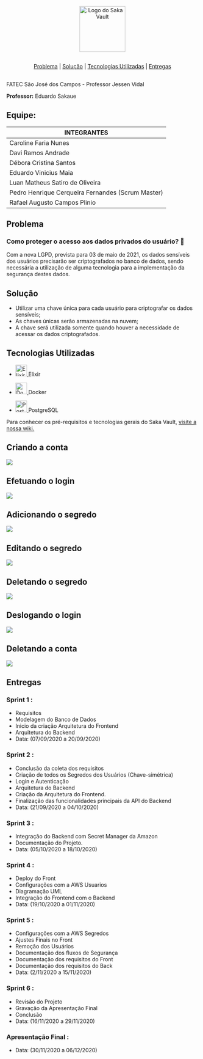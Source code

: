 <p align="center">
  <img src="https://user-images.githubusercontent.com/45819790/95216216-30e37a00-07c8-11eb-8e66-08c43c80747e.png" alt="Logo do Saka Vault" height="120px" style=max-width:100%>
</p>
  
  ##
<p align="center">
  <a href="#problema">Problema</a> |
  <a href="#solução">Solução</a> |
  <a href="#tecnologias-utilizadas">Tecnologias Utilizadas</a> |
  <a href="#entregas">Entregas</a>
</p>

##
FATEC São José dos Campos - Professor Jessen Vidal

**Professor:** Eduardo Sakaue

## Equipe: 

| **INTEGRANTES**         									|
|---------------------------------------------------|          
| Caroline Faria Nunes                    | 
| Davi Ramos Andrade								|
| Débora Cristina Santos                 |
| Eduardo Vinicius Maia								|
| Luan Matheus Satiro de Oliveira					|
| Pedro Henrique Cerqueira Fernandes (Scrum Master)	|
| Rafael Augusto Campos Plinio						|

## Problema
### Como proteger o acesso aos dados privados do usuário? :closed_lock_with_key:
Com a nova LGPD, prevista para 03 de maio de 2021, os dados sensíveis dos usuários precisarão ser criptografados no banco de dados, sendo necessária a utilização de alguma tecnologia para a implementação da segurança destes dados.
## Solução
* Utilizar uma chave única para cada usuário para criptografar os dados sensíveis;
* As chaves únicas serão armazenadas na nuvem;
* A chave será utilizada somente quando houver a necessidade de acessar os dados criptografados.

## Tecnologias Utilizadas
* <p>
  <a href="https://elixir-lang.org">
  <img alt="Elixir" src="https://user-images.githubusercontent.com/45819790/95101838-067eb780-0709-11eb-91c8-5ffde324230a.png" height="30px" style="max-width:100%;"> </a> Elixir                                                                                                                                           
</p>

* <p>
  <a href="https://www.docker.com">
  <img alt="Docker" src="https://user-images.githubusercontent.com/45819790/95104220-f7e5cf80-070b-11eb-8cca-4b97334d668f.png" height="30px" style="max-width:100%;"> </a> Docker                                                                                                                                           
</p>

* <p>
  <a href="https://www.postgresql.org">
  <img alt="PostgreSQL" src="https://user-images.githubusercontent.com/45819790/95104283-0502be80-070c-11eb-8368-6b479d142327.png" height="30px" style="max-width:100%;"> </a> PostgreSQL                                                                                                                                          
</p>

  Para conhecer os pré-requisitos e tecnologias gerais do Saka Vault, <a href="https://github.com/SEGURANCA-DA-INFORMACAO-LGPD/SI-LGPD/wiki">visite a nossa wiki.</a>
  
## Criando a conta
![](gifs/criandoConta.gif)

## Efetuando o login
![](gifs/efetuandoLogin.gif)

## Adicionando o segredo
![](gifs/adicionandoSegredo.gif)

## Editando o segredo
![](gifs/editarSegredo.gif)

## Deletando o segredo
![](gifs/deletandoSegredo.gif)

## Deslogando o login
![](gifs/deslogando.gif)

## Deletando a conta
![](gifs/deletandoConta.gif)

## Entregas
### Sprint 1 : 
* Requisitos
* Modelagem do Banco de Dados
* Inicio da criação Arquitetura do Frontend
* Arquitetura do Backend
* Data: (07/09/2020 a 20/09/2020)

### Sprint 2 :
* Conclusão da coleta dos requisitos
* Criação de todos os Segredos dos Usuários (Chave-simétrica) 
* Login e Autenticação
* Arquitetura do Backend
* Criação da Arquitetura do Frontend. 
* Finalização das funcionalidades principais da API do Backend
* Data: (21/09/2020 a 04/10/2020)


### Sprint 3 :
* Integração do Backend com Secret Manager da Amazon
* Documentação do Projeto.
* Data: (05/10/2020 a 18/10/2020)

### Sprint 4 :
* Deploy do Front
* Configurações com a AWS Usuarios
* Diagramação UML
* Integração do Frontend com o Backend
* Data: (19/10/2020 a 01/11/2020)

### Sprint 5 :
* Configurações com a AWS Segredos
* Ajustes Finais no Front
* Remoção dos Usuários
* Documentação dos fluxos de Segurança
* Documentação dos requisitos do Front
* Documentação dos requisitos do Back
* Data: (2/11/2020 a 15/11/2020)

### Sprint 6 :
* Revisão do Projeto
* Gravação da Apresentação Final
* Conclusão
* Data: (16/11/2020 a 29/11/2020)

### Apresentação Final :
* Data: (30/11/2020 a 06/12/2020)



